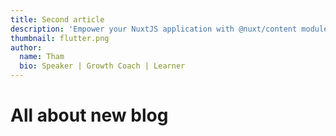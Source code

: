 ```yaml
---
title: Second article
description: 'Empower your NuxtJS application with @nuxt/content module: write in a content/ directory and fetch your Markdown, `JSON`, YAML and CSV files through a MongoDB like API, acting as a Git-based Headless CMS.'
thumbnail: flutter.png
author:
  name: Tham
  bio: Speaker | Growth Coach | Learner
---
```


# All about new blog